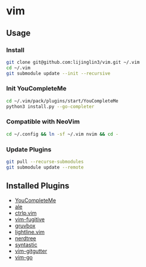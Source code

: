 # vim

## Usage

### Install

```bash
git clone git@github.com:lijinglin3/vim.git ~/.vim
cd ~/.vim
git submodule update --init --recursive
```

### Init YouCompleteMe

```bash
cd ~/.vim/pack/plugins/start/YouCompleteMe
python3 install.py --go-completer
```

### Compatible with NeoVim

```bash
cd ~/.config && ln -sf ~/.vim nvim && cd -
```

### Update Plugins

```bash
git pull --recurse-submodules
git submodule update --remote
```

## Installed Plugins

- [YouCompleteMe](https://github.com/ycm-core/YouCompleteMe)
- [ale](https://github.com/dense-analysis/ale)
- [ctrlp.vim](https://github.com/ctrlpvim/ctrlp.vim)
- [vim-fugitive](https://github.com/tpope/vim-fugitive)
- [gruvbox](https://github.com/morhetz/gruvbox)
- [lightline.vim](https://github.com/itchyny/lightline.vim)
- [nerdtree](https://github.com/preservim/nerdtree)
- [syntastic](https://github.com/vim-syntastic/syntastic)
- [vim-gitgutter](https://github.com/airblade/vim-gitgutter)
- [vim-go](https://github.com/fatih/vim-go)
